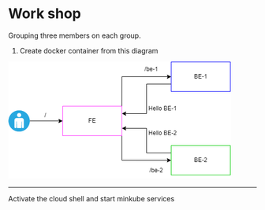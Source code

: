 # Work shop

Grouping  three members on each group.

1. Create docker container from this diagram

![example](../images/example-01.drawio.png)


---
Activate the cloud shell and start minkube services

